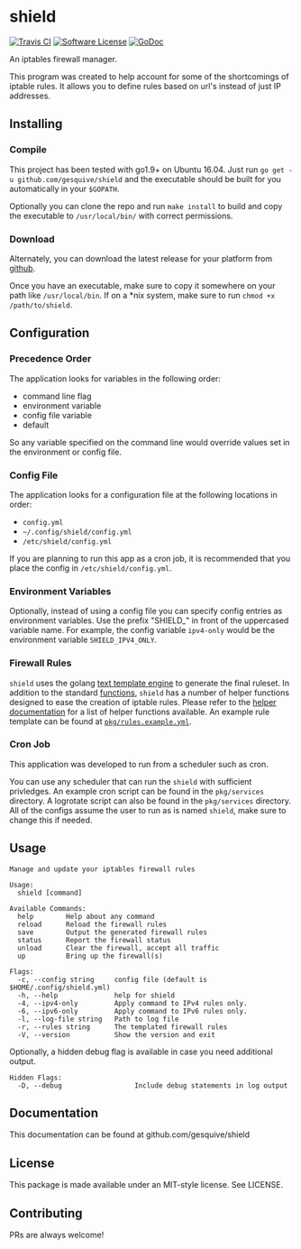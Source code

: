 # shield
[![Travis CI](https://img.shields.io/travis/gesquive/shield/master.svg?style=flat-square)](https://travis-ci.org/gesquive/shield)
[![Software License](https://img.shields.io/badge/License-MIT-orange.svg?style=flat-square)](https://github.com/gesquive/shield/blob/master/LICENSE)
[![GoDoc](https://img.shields.io/badge/godoc-reference-blue.svg?style=flat-square)](https://godoc.org/github.com/gesquive/shield)

An iptables firewall manager.

This program was created to help account for some of the shortcomings of iptable rules. It allows you to define rules based on url's instead of just IP addresses.

## Installing

### Compile
This project has been tested with go1.9+ on Ubuntu 16.04. Just run `go get -u github.com/gesquive/shield` and the executable should be built for you automatically in your `$GOPATH`.

Optionally you can clone the repo and run `make install` to build and copy the executable to `/usr/local/bin/` with correct permissions.

### Download
Alternately, you can download the latest release for your platform from [github](https://github.com/gesquive/shield/releases/latest).

Once you have an executable, make sure to copy it somewhere on your path like `/usr/local/bin`.
If on a \*nix system, make sure to run `chmod +x /path/to/shield`.

## Configuration

### Precedence Order
The application looks for variables in the following order:
 - command line flag
 - environment variable
 - config file variable
 - default

So any variable specified on the command line would override values set in the environment or config file.

### Config File
The application looks for a configuration file at the following locations in order:
 - `config.yml`
 - `~/.config/shield/config.yml`
 - `/etc/shield/config.yml`

If you are planning to run this app as a cron job, it is recommended that you place the config in `/etc/shield/config.yml`.

### Environment Variables
Optionally, instead of using a config file you can specify config entries as environment variables. Use the prefix "SHIELD_" in front of the uppercased variable name. For example, the config variable `ipv4-only` would be the environment variable `SHIELD_IPV4_ONLY`.

### Firewall Rules
`shield` uses the golang [text template engine](https://golang.org/pkg/text/template/) to generate the final ruleset. In addition to the standard [functions](https://golang.org/pkg/text/template/#hdr-Functions), `shield` has a number of helper functions designed to ease the creation of iptable rules. Please refer to the [helper documentation](https://gesquive.github.io/shield/) for a list of helper functions available. An example rule template can be found at [`pkg/rules.example.yml`](https://github.com/gesquive/shield/blob/master/pkg/rules.example.yml).

### Cron Job
This application was developed to run from a scheduler such as cron.

You can use any scheduler that can run the `shield` with sufficient privledges. An example cron script can be found in the `pkg/services` directory. A logrotate script can also be found in the `pkg/services` directory. All of the configs assume the user to run as is named `shield`, make sure to change this if needed.

## Usage

```console
Manage and update your iptables firewall rules

Usage:
  shield [command]

Available Commands:
  help        Help about any command
  reload      Reload the firewall rules
  save        Output the generated firewall rules
  status      Report the firewall status
  unload      Clear the firewall, accept all traffic
  up          Bring up the firewall(s)

Flags:
  -c, --config string     config file (default is $HOME/.config/shield.yml)
  -h, --help              help for shield
  -4, --ipv4-only         Apply command to IPv4 rules only.
  -6, --ipv6-only         Apply command to IPv6 rules only.
  -l, --log-file string   Path to log file
  -r, --rules string      The templated firewall rules
  -V, --version           Show the version and exit
```

Optionally, a hidden debug flag is available in case you need additional output.
```console
Hidden Flags:
  -D, --debug                  Include debug statements in log output
```

## Documentation

This documentation can be found at github.com/gesquive/shield

## License

This package is made available under an MIT-style license. See LICENSE.

## Contributing

PRs are always welcome!

